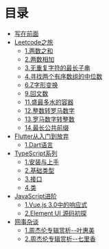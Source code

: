 <!--
 * @Description: In User Settings Edit
 * @Author: your name
 * @Date: 2019-08-14 10:59:13
 * @LastEditTime: 2019-08-19 15:11:44
 * @LastEditors: Please set LastEditors
 -->

# 目录

* [写在前面](README.md)
* [Leetcode之旅](leetcode/README.md)
    * [1.两数之和](leetcode/1.md)
    * [2.两数相加](leetcode/2.md)
    * [3.无重复字符的最长子串](leetcode/3.md)
    * [4.寻找两个有序数组的中位数](leetcode/4.md)
    <!-- * [5.最长回文子串](leetcode/5.md) -->
    * [6.Z字形变换](leetcode/6.md)
    * [9.回文数](leetcode/9.md)
    * [11.盛最多水的容器](leetcode/11.md)
    * [12.整数转罗马数字](leetcode/12.md)
    * [13.罗马数字转整数](leetcode/13.md)
    * [14.最长公共前缀](leetcode/14.md)
* [Flutter从入门到放弃](flutter/README.md)
    * [1.Dart语言](flutter/chapter1.md)
    <!-- * [2.Flutter技术初探](flutter/chapter2.md) -->
* [TypeScript系列](ts/README.md)
    * [1.安装与上手](ts/1.md)
    * [2.基础类型](ts/2.md)
    * [3.接口](ts/3.md)
    * [4.类](ts/4.md)
* [JavaScript进阶](js/README.md)
    * [1.Vue.js 3.0中的响应式](js/1.md)
    * [2.Element UI 源码初探](js/2.md)
* [网事杂谈](life/README.md)
    * [1.周杰伦专辑赏析--叶惠美](life/1.md)
    * [2.周杰伦专辑赏析--七里香](life/2.md)